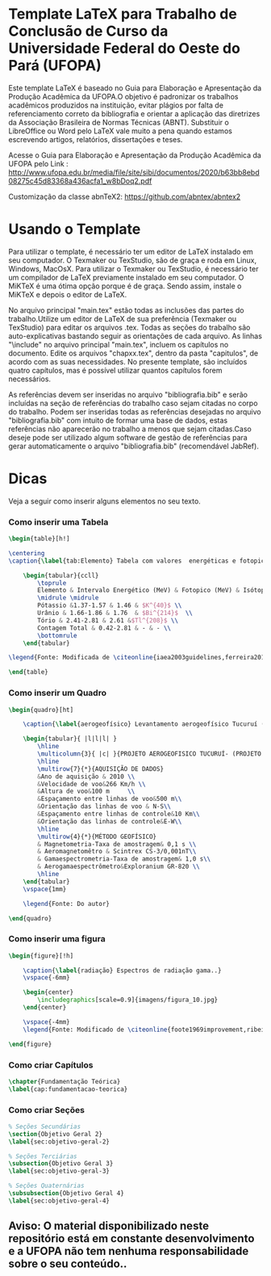 # Template LaTeX para Trabalho de Conclusão de Curso da Universidade Federal do Oeste do Pará (UFOPA)

Este template LaTeX é baseado no Guia para Elaboração e Apresentação da Produção Acadêmica da UFOPA.O objetivo é padronizar os trabalhos acadêmicos produzidos na instituição, evitar plágios por falta de referenciamento correto da bibliografia e orientar a aplicação das diretrizes da Associação Brasileira de Normas Técnicas (ABNT). Substituir o LibreOffice ou Word pelo LaTeX vale muito a pena quando estamos escrevendo artigos, relatórios, dissertações e teses.

Acesse o Guia para Elaboração e Apresentação da Produção Acadêmica da UFOPA pelo Link : http://www.ufopa.edu.br/media/file/site/sibi/documentos/2020/b63bb8ebd08275c45d83368a436acfa1_w8bDoq2.pdf

Customização da classe abnTeX2: https://github.com/abntex/abntex2

# Usando o Template

Para utilizar o template, é necessário ter um editor de LaTeX instalado em seu computador. O
Texmaker ou TexStudio, são de graça e roda em Linux, Windows, MacOsX. Para utilizar o Texmaker ou TexStudio, é necessário ter um compilador de LaTeX previamente instalado em seu computador. O MiKTeX é uma ótima opção porque é de graça. Sendo assim, instale o MiKTeX e depois o editor de LaTeX.

No arquivo principal "main.tex" estão todas as inclusões das partes do trabalho.Utilize um editor de LaTeX de sua preferência (Texmaker ou TexStudio) para editar os arquivos .tex. Todas as seções do trabalho são auto-explicativas bastando seguir as orientações de cada arquivo. As linhas "\include" no arquivo principal "main.tex", incluem os capítulos no documento. Edite os arquivos "chapxx.tex", dentro da pasta "capitulos", de acordo com as suas necessidades. No presente template, são incluídos quatro capítulos, mas é possível utilizar quantos capítulos forem necessários.

As referências devem ser inseridas no arquivo "bibliografia.bib" e serão incluídas na seção de referências do trabalho caso sejam citadas no corpo do trabalho. Podem ser inseridas todas as referências desejadas no arquivo "bibliografia.bib" com intuito de formar uma base de dados, estas referências não aparecerão no trabalho a menos que sejam citadas.Caso deseje pode ser utilizado algum software de gestão de referências para gerar automaticamente o arquivo "bibliografia.bib" (recomendável JabRef).

# Dicas
Veja a seguir como inserir alguns elementos no seu texto.

### Como inserir uma Tabela
```tex
\begin{table}[h!]

\centering
\caption{\label{tab:Elemento} Tabela com valores  energéticas e fotopicos.}

	\begin{tabular}{ccll}
		\toprule
		Elemento & Intervalo Energético (MeV) & Fotopico (MeV) & Isótopo \\
		\midrule \midrule
		Pótassio &1.37-1.57 & 1.46 & $K^{40}$ \\
		Urânio & 1.66-1.86 & 1.76  & $Bi^{214}$  \\
		Tório & 2.41-2.81 & 2.61 &$Tl^{208}$ \\
		Contagem Total & 0.42-2.81 & - & - \\
		\bottomrule
	\end{tabular}

\legend{Fonte: Modificada de \citeonline{iaea2003guidelines,ferreira2016gamaespectrometria}.}

\end{table}
```

### Como inserir um Quadro
```tex
\begin{quadro}[ht]

	\caption{\label{aerogeofísico} Levantamento aerogeofísico Tucuruí (1097).}

	\begin{tabular}{ |l|l|l| }
		\hline
		\multicolumn{3}{ |c| }{PROJETO AEROGEOFISICO TUCURUÍ- (PROJETO 1097)} \\
		\hline
		\multirow{7}{*}{AQUISIÇÃO DE DADOS}
		&Ano de aquisição & 2010 \\
		&Velocidade de voo&266 Km/h \\
		&Altura de voo&100 m	 \\
		&Espaçamento entre linhas de voo&500 m\\
		&Orientação das linhas de voo & N-S\\
		&Espaçamento entre linhas de controle&10 Km\\
		&Orientação das linhas de controle&E-W\\
		\hline
		\multirow{4}{*}{MÉTODO GEOFÍSICO}
		& Magnetometria-Taxa de amostragem& 0,1 s \\
		& Aeromagnetomêtro & Scintrex CS-3/0,001nT\\
		& Gamaespectrometria-Taxa de amostragem& 1,0 s\\
		& Aerogamaespectrômetro&Exploranium GR-820 \\
		\hline
	\end{tabular}
	\vspace{1mm}

	\legend{Fonte: Do autor}

\end{quadro}
```

### Como inserir uma figura
```tex
\begin{figure}[!h]

	\caption{\label{radiação} Espectros de radiação gama..}
	\vspace{-6mm}

	\begin{center}
		\includegraphics[scale=0.9]{imagens/figura_10.jpg}  
	\end{center}

	\vspace{-4mm}
	\legend{Fonte: Modificado de \citeonline{foote1969improvement,ribeiro2014aerogamaespectrometria} }

\end{figure}
```

### Como criar Capítulos
```tex
\chapter{Fundamentação Teórica}
\label{cap:fundamentacao-teorica}
```

### Como criar Seções
```tex
% Seções Secundárias
\section{Objetivo Geral 2}
\label{sec:objetivo-geral-2}

% Seções Terciárias
\subsection{Objetivo Geral 3}
\label{sec:objetivo-geral-3}

% Seções Quaternárias
\subsubsection{Objetivo Geral 4}
\label{sec:objetivo-geral-4}
```

## Aviso: O material disponibilizado neste repositório está em constante desenvolvimento e a UFOPA não tem nenhuma responsabilidade sobre o seu conteúdo..
